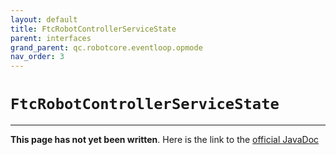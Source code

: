 ```yaml
---
layout: default
title: FtcRobotControllerServiceState
parent: interfaces
grand_parent: qc.robotcore.eventloop.opmode
nav_order: 3
---
```

# `FtcRobotControllerServiceState`
---
**This page has not yet been written**. Here is the link to the [official JavaDoc](https://ftctechnh.github.io/ftc_app/doc/javadoc/com/qualcomm/robotcore/eventloop/opmode/FtcRobotControllerServiceState.html)
        